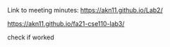 Link to meeting minutes: https://akn11.github.io/Lab2/

https://akn11.github.io/fa21-cse110-lab3/

check if worked
